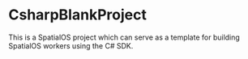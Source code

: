 # CsharpBlankProject
This is a SpatialOS project which can serve as a template for building SpatialOS workers using the C# SDK.
